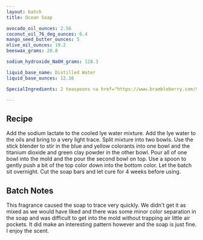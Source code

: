 ```yaml
---
layout: batch
title: Ocean Soap

avocado_oil_ounces: 2.56
coconut_oil_76_deg_ounces: 6.4
mango_seed_butter_ounces: 5
olive_oil_ounces: 19.2
beeswax_grams: 20.8

sodium_hydroxide_NaOH_grams: 128.3

liquid_base_name: Distilled Water
liquid_base_ounces: 12.16

SpecialIngredients: 2 teaspoons <a href="https://www.brambleberry.com/Sodium-Lactate-P5127.aspx">sodium lactate</a>, 1 teaspoon <a href="https://www.brambleberry.com/titanium-dioxide-pigment-p4040.aspx">titanium dioxide pigment</a>, &frac12; teaspoon <a href="https://www.brambleberry.com/Fizzy-Lemonade-Colorant-P4965.aspx">fizzy lemonade colorant</a>, &frac12; teaspoon <a href="https://www.brambleberry.com/Ultramarine-Blue-Pigment-medium-P4043.aspx">ultramarine blue pigment</a>, 2 teaspoons <a href="http://amzn.to/1mO8E4M">French green clay</a>, 1.6 oz. <a href="https://www.brambleberry.com/celestial-waters-cybilla-fragrance-oil-p3361.aspx">Celestial Waters Cybilla fragrance oil</a>.

---
```


## Recipe
Add the sodium lactate to the cooled lye water mixture.  Add the lye water to the oils and bring to a very light trace. Split mixture into two bowls. Use the stick blender to stir in the blue and yellow colorants into one bowl and the titanium dioxide and green clay powder in the other bowl. Pour all of one bowl into the mold and the pour the second bowl on top. Use a spoon to gently push a bit of the top color down into the bottom color. Let the batch sit overnight. Cut the soap bars and let cure for 4 weeks before using.


## Batch Notes
This fragrance caused the soap to trace very quickly. We didn't get it as mixed as we would have liked and there was some minor color separation in the soap and was difficult to get into the mold without trapping air little air pockets. It did make an interesting pattern however and the soap is just fine. I enjoy the scent.